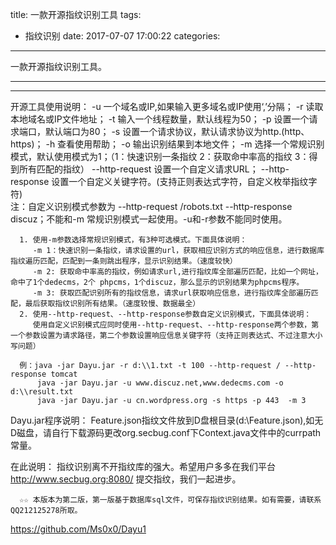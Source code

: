 title: 一款开源指纹识别工具
tags:
  - 指纹识别
date: 2017-07-07 17:00:22
categories:
---
一款开源指纹识别工具。

********************************************************************************************************************************************
********************************************************************************************************************************************
	  
 开源工具使用说明：
      -u 一个域名或IP,如果输入更多域名或IP使用‘,’分隔；
      -r  读取本地域名或IP文件地址；
      -t  输入一个线程数量，默认线程为50；
      -p  设置一个请求端口，默认端口为80；
      -s  设置一个请求协议，默认请求协议为http.(http、https)；
      -h  查看使用帮助；
      -o  输出识别结果到本地文件；
      -m  选择一个常规识别模式，默认使用模式为1；（1：快速识别一条指纹 2：获取命中率高的指纹 3：得到所有匹配的指纹）
      --http-request 设置一个自定义请求URL；
      --http-response 设置一个自定义关键字符。(支持正则表达式字符，自定义枚举指纹字符)   
      注：自定义识别模式参数为 --http-request /robots.txt --http-response discuz；不能和-m 常规识别模式一起使用。-u和-r参数不能同时使用。
	  
	  1. 使用-m参数选择常规识别模式，有3种可选模式。下面具体说明：
	     -m 1：快速识别一条指纹，请求设置的url，获取相应识别方式的响应信息，进行数据库指纹遍历匹配，匹配到一条则跳出程序，显示识别结果。（速度较快）
		 -m 2: 获取命中率高的指纹，例如请求url,进行指纹库全部遍历匹配，比如一个网址，命中了1个dedecms，2个 phpcms，1个discuz，那么显示的识别结果为phpcms程序。
		 -m 3: 获取匹配识别所有的指纹信息，请求url获取响应信息，进行指纹库全部遍历匹配，最后获取指纹识别所有结果。（速度较慢、数据最全）
	  2. 使用--http-request、--http-response参数自定义识别模式，下面具体说明：
	     使用自定义识别模式应同时使用--http-request、--http-response两个参数，第一个参数设置为请求路径，第二个参数设置响应信息关键字符（支持正则表达式、不过注意大小写问题）
	  
	  例：java -jar Dayu.jar -r d:\\1.txt -t 100 --http-request / --http-response tomcat
	      java -jar Dayu.jar -u www.discuz.net,www.dedecms.com -o d:\\result.txt
		  java -jar Dayu.jar -u cn.wordpress.org -s https -p 443  -m 3
		  
 Dayu.jar程序说明：
      Feature.json指纹文件放到D盘根目录(d:\\Feature.json),如无D磁盘，请自行下载源码更改org.secbug.conf下Context.java文件中的currpath常量。
	  
 在此说明：
      指纹识别离不开指纹库的强大。希望用户多多在我们平台 http://www.secbug.org:8080/ 提交指纹，我们一起进步。
	  
	  ☆☆ 本版本为第二版，第一版基于数据库sql文件，可保存指纹识别结果。如有需要，请联系QQ212125278所取。

https://github.com/Ms0x0/Dayu1
